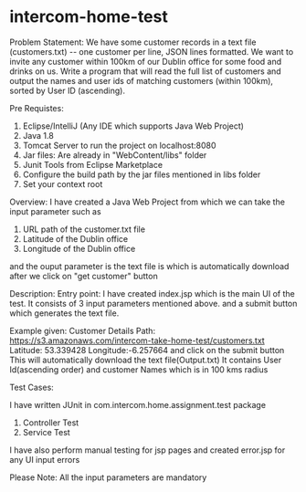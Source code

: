# intercom-home-test
Problem Statement: We have some customer records in a text file (customers.txt) -- one customer per line, JSON lines formatted. We want to invite any customer within 100km of our Dublin office for some food and drinks on us. Write a program that will read the full list of customers and output the names and user ids of matching customers (within 100km), sorted by User ID (ascending).

Pre Requistes:
1. Eclipse/IntelliJ (Any IDE which supports Java Web Project)
2. Java 1.8
3. Tomcat Server to run the project on localhost:8080
4. Jar files: Are already in "WebContent/libs" folder
5. Junit Tools from Eclipse Marketplace
6. Configure the build path by the jar files mentioned in libs folder
7. Set your context root

Overview:
I have created a Java Web Project from which we can take the input parameter such as
1. URL path of the customer.txt file
2. Latitude of the Dublin office
3. Longitude of the Dublin office

and the ouput parameter is the text file is which is automatically download after we click on "get customer" button

Description:
Entry point:
I have created index.jsp which is the main UI of the test.
It consists of 3 input parameters mentioned above.
and a submit button which generates the text file.

Example given:
Customer Details Path: https://s3.amazonaws.com/intercom-take-home-test/customers.txt
Latitude: 53.339428
Longitude:-6.257664
and click on the submit button
This will automatically download the text file(Output.txt)
It contains User Id(ascending order) and customer Names which is in 100 kms radius


Test Cases:

I have written JUnit in com.intercom.home.assignment.test package
1. Controller Test
2. Service Test

I have also perform manual testing for jsp pages and created error.jsp for any UI input errors

Please Note:
All the input parameters are mandatory
